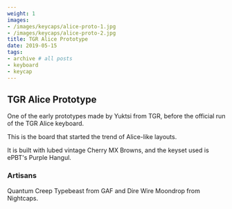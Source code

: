 ```yaml
---
weight: 1
images:
- /images/keycaps/alice-proto-1.jpg
- /images/keycaps/alice-proto-2.jpg
title: TGR Alice Prototype
date: 2019-05-15
tags:
- archive # all posts
- keyboard
- keycap
---
```


## TGR Alice Prototype

One of the early prototypes made by Yuktsi from TGR, before the official run of the TGR Alice keyboard.

This is the board that started the trend of Alice-like layouts.

It is built with lubed vintage Cherry MX Browns, and the keyset used is ePBT's Purple Hangul.

### Artisans

Quantum Creep Typebeast from GAF and Dire Wire Moondrop from Nightcaps.